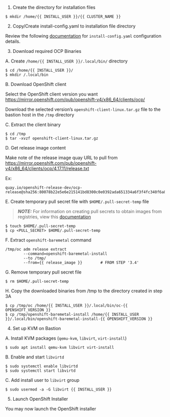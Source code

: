 1. Create the directory for installation files
```
$ mkdir /home/{{ INSTALL_USER }}/{{ CLUSTER_NAME }}
```

2. Copy/Create install-config.yaml to installation file directory

Review the following [documentation](https://docs.redhat.com/en/documentation/openshift_container_platform/4.17/html/deploying_installer-provisioned_clusters_on_bare_metal/ipi-install-installation-workflow#configuring-the-install-config-file_ipi-install-installation-workflow) for `install-config.yaml` configuration details.

3. Download required OCP Binaries

A. Create `/home/{{ INSTALL_USER }}/.local/bin/` directory
```
$ cd /home/{{ INSTALL_USER }}/
$ mkdir /.local/bin
```

B. Download OpenShift client

Select the OpenShift client version you want
https://mirror.openshift.com/pub/openshift-v4/x86_64/clients/ocp/

Download the selected version’s `openshift-client-linux.tar.gz` file to the bastion host in the `/tmp` directory

C. Extract the client binary

```
$ cd /tmp
$ tar -xvzf openshift-client-linux.tar.gz
```

D. Get release image content

Make note of the release image quay URL to pull from
https://mirror.openshift.com/pub/openshift-v4/x86_64/clients/ocp/4.17.11/release.txt

Ex: 
```
quay.io/openshift-release-dev/ocp-release@sha256:80078b22e5e6e215141bd8300c0e0392ada651334a6f3f4fc340f6a8076d1166
```

E. Create temporary pull secret file with `$HOME/.pull-secret-temp` file

> **_NOTE:_**  For information on creating pull secrets to obtain images from registries, view this [documentation](https://docs.redhat.com/en/documentation/openshift_container_platform/4.13/html/images/managing-images#using-image-pull-secrets)

```
$ touch $HOME/.pull-secret-temp
$ cp <PULL_SECRET> $HOME/.pull-secret-temp
```

F. Extract `openshift-baremetal` command
```
/tmp/oc adm release extract 
        --command=openshift-baremetal-install 
        --to /tmp/ 
        --from={{ release_image }}        # FROM STEP '3.4'
```

G. Remove temporary pull secret file
```
$ rm $HOME/.pull-secret-temp
```

H. Copy the downloaded binaries from /tmp to the directory created in step 3A
```
$ cp /tmp/oc /home/{{ INSTALL_USER }}/.local/bin/oc-{{ OPENSHIFT_VERSION }}
$ cp /tmp/openshift-baremetal-install /home/{{ INSTALL_USER }}/.local/bin/openshift-baremetal-install-{{ OPENSHIFT_VERSION }}
```

4. Set up KVM on Bastion

A. Install KVM packages (`qemu-kvm`, `libvirt`, `virt-install`)
```
$ sudo apt install qemu-kvm libvirt virt-install
```

B. Enable and start `libvirtd`
```
$ sudo systemctl enable libvirtd
$ sudo systemctl start libvirtd
```

C. Add install user to `libvirt` group
```
$ sudo usermod -a -G libvirt {{ INSTALL_USER }}
```

5. Launch OpenShift Installer

You may now launch the OpenShift installer
